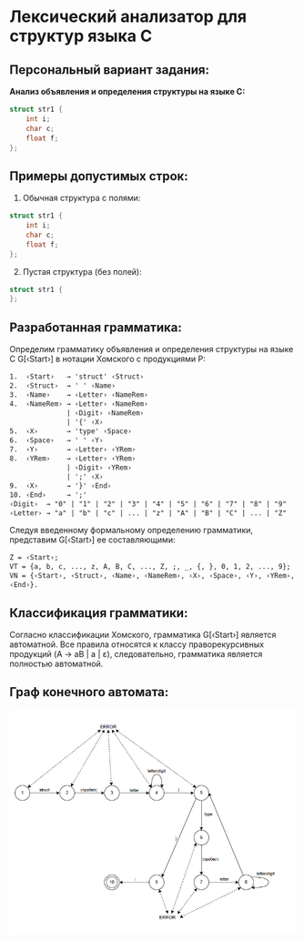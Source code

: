 # Лексический анализатор для структур языка C

## Персональный вариант задания:

**Анализ объявления и определения структуры на языке C:**
```c
struct str1 {
    int i;
    char c;
    float f;
};
```

## Примеры допустимых строк:

1. Обычная структура с полями:
```c
struct str1 {
    int i;
    char c;
    float f;
};
```
2. Пустая структура (без полей):
```c
struct str1 {
};
```

## Разработанная грамматика:

Определим грамматику объявления и определения структуры на языке С G[‹Start›] в нотации Хомского с продукциями P:
```bnf
1.  ‹Start›   → 'struct' ‹Struct›
2.  ‹Struct›  → ' ' ‹Name›
3.  ‹Name›    → ‹Letter› ‹NameRem›
4.  ‹NameRem› → ‹Letter› ‹NameRem› 
              | ‹Digit› ‹NameRem› 
              | '{' ‹X›
5.  ‹X›       → 'type' ‹Space›
6.  ‹Space›   → ' ' ‹Y›
7.  ‹Y›       → ‹Letter› ‹YRem›
8.  ‹YRem›    → ‹Letter› ‹YRem› 
              | ‹Digit› ‹YRem› 
              | ';' ‹X›
9.  ‹X›       → '}' ‹End›
10. ‹End›     → ';'
‹Digit›  → "0" | "1" | "2" | "3" | "4" | "5" | "6" | "7" | "8" | "9"
‹Letter› → "a" | "b" | "c" | ... | "z" | "A" | "B" | "C" | ... | "Z"
```

Следуя введенному формальному определению грамматики, представим G[‹Start›] ее составляющими:
```bnf
Z = ‹Start›;
VT = {a, b, c, ..., z, A, B, C, ..., Z, ;, _, {, }, 0, 1, 2, ..., 9};
VN = {‹Start›, ‹Struct›, ‹Name›, ‹NameRem›, ‹X›, ‹Space›, ‹Y›, ‹YRem›, ‹End›}.
```

## Классификация грамматики: 

Согласно классификации Хомского, грамматика G[‹Start›] является автоматной.
Все правила относятся к классу праворекурсивных продукций (A → aB | a | ε), следовательно, грамматика является полностью автоматной.

## Граф конечного автомата: 
![Граф конечного автомата](/graph.png)
